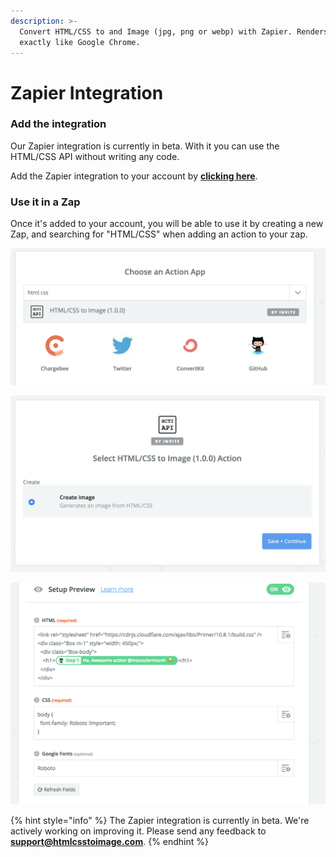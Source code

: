 ```yaml
---
description: >-
  Convert HTML/CSS to and Image (jpg, png or webp) with Zapier. Renders images
  exactly like Google Chrome.
---
```


# Zapier Integration

### Add the integration

Our Zapier integration is currently in beta. With it you can use the HTML/CSS API without writing any code.

Add the Zapier integration to your account by [**clicking here**](%20https://zapier.com/platform/public-invite/9032/818bf02a72301968dcb7c7461cb4c521/).

### Use it in a Zap

Once it's added to your account, you will be able to use it by creating a new Zap, and searching for "HTML/CSS" when adding an action to your zap.

![Search html css to find the app.](../.gitbook/assets/image%20%287%29.png)

![](../.gitbook/assets/image%20%2810%29.png)

![HTML/CSS to Image with Zapier](../.gitbook/assets/image-2019-01-27-at-5.57.52-pm.png)

{% hint style="info" %}
The Zapier integration is currently in beta. We're actively working on improving it. Please send any feedback to **support@htmlcsstoimage.com**.
{% endhint %}

